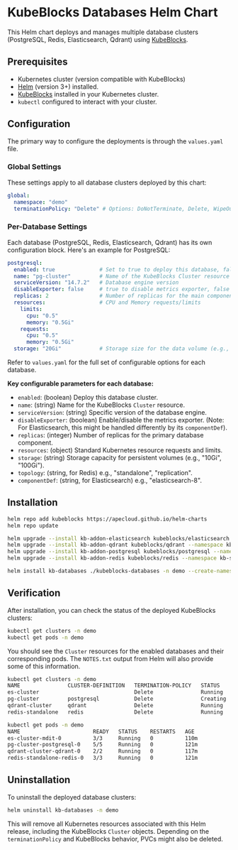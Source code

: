 # KubeBlocks Databases Helm Chart

This Helm chart deploys and manages multiple database clusters (PostgreSQL, Redis, Elasticsearch, Qdrant) using [KubeBlocks](https://kubeblocks.io/).

## Prerequisites

*   Kubernetes cluster (version compatible with KubeBlocks)
*   [Helm](https://helm.sh/docs/intro/install/) (version 3+) installed.
*   [KubeBlocks](https://kubeblocks.io/docs/preview/user_docs/installation) installed in your Kubernetes cluster.
*   `kubectl` configured to interact with your cluster.


## Configuration

The primary way to configure the deployments is through the `values.yaml` file.

### Global Settings

These settings apply to all database clusters deployed by this chart:

```yaml
global:
  namespace: "demo"
  terminationPolicy: "Delete" # Options: DoNotTerminate, Delete, WipeOut
```

### Per-Database Settings

Each database (PostgreSQL, Redis, Elasticsearch, Qdrant) has its own configuration block. Here's an example for PostgreSQL:

```yaml
postgresql:
  enabled: true              # Set to true to deploy this database, false to skip
  name: "pg-cluster"         # Name of the KubeBlocks Cluster resource
  serviceVersion: "14.7.2"   # Database engine version
  disableExporter: false     # true to disable metrics exporter, false to enable
  replicas: 2                # Number of replicas for the main component
  resources:                 # CPU and Memory requests/limits
    limits:
      cpu: "0.5"
      memory: "0.5Gi"
    requests:
      cpu: "0.5"
      memory: "0.5Gi"
  storage: "20Gi"            # Storage size for the data volume (e.g., PVC)
```

Refer to `values.yaml` for the full set of configurable options for each database.

**Key configurable parameters for each database:**

*   `enabled`: (boolean) Deploy this database cluster.
*   `name`: (string) Name for the KubeBlocks `Cluster` resource.
*   `serviceVersion`: (string) Specific version of the database engine.
*   `disableExporter`: (boolean) Enable/disable the metrics exporter. (Note: For Elasticsearch, this might be handled differently by its `componentDef`).
*   `replicas`: (integer) Number of replicas for the primary database component.
*   `resources`: (object) Standard Kubernetes resource requests and limits.
*   `storage`: (string) Storage capacity for persistent volumes (e.g., "10Gi", "100Gi").
*   `topology`: (string, for Redis) e.g., "standalone", "replication".
*   `componentDef`: (string, for Elasticsearch) e.g., "elasticsearch-8".


## Installation

```bash
helm repo add kubeblocks https://apecloud.github.io/helm-charts
helm repo update

helm upgrade --install kb-addon-elasticsearch kubeblocks/elasticsearch --namespace kb-system --version 1.0.0-alpha.0
helm upgrade --install kb-addon-qdrant kubeblocks/qdrant --namespace kb-system --version 1.0.0-alpha.0
helm upgrade --install kb-addon-postgresql kubeblocks/postgresql --namespace kb-system --version 1.0.0-alpha.0
helm upgrade --install kb-addon-redis kubeblocks/redis --namespace kb-system --version 1.0.0-alpha.0
```

```bash
helm install kb-databases ./kubeblocks-databases -n demo --create-namespace
```

## Verification

After installation, you can check the status of the deployed KubeBlocks clusters:

```bash
kubectl get clusters -n demo
kubectl get pods -n demo
```


You should see the `Cluster` resources for the enabled databases and their corresponding pods. The `NOTES.txt` output from Helm will also provide some of this information.

```bash
kubectl get clusters -n demo
NAME               CLUSTER-DEFINITION   TERMINATION-POLICY   STATUS     AGE
es-cluster                              Delete               Running    121m
pg-cluster         postgresql           Delete               Creating   121m
qdrant-cluster     qdrant               Delete               Running    121m
redis-standalone   redis                Delete               Running    121m

kubectl get pods -n demo
NAME                       READY   STATUS    RESTARTS   AGE
es-cluster-mdit-0          3/3     Running   0          110m
pg-cluster-postgresql-0    5/5     Running   0          121m
qdrant-cluster-qdrant-0    2/2     Running   0          117m
redis-standalone-redis-0   3/3     Running   0          121m
```

## Uninstallation

To uninstall the deployed database clusters:

```bash
helm uninstall kb-databases -n demo
```
This will remove all Kubernetes resources associated with this Helm release, including the KubeBlocks `Cluster` objects. Depending on the `terminationPolicy` and KubeBlocks behavior, PVCs might also be deleted.
